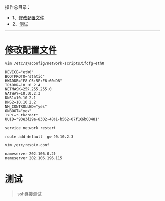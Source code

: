 操作总目录：
- 1、[修改配置文件](#RedHat6.3-01)
- 2、[测试](#RedHat6.3-02)

***

# <a name="RedHat6.3-01" href="#" >修改配置文件</a>

```
vim /etc/sysconfig/network-scripts/ifcfg-eth0
```

```
DEVICE="eth0"
BOOTPROTO="static"
HWADDR="F8:C5:5F:E6:60:D8"
IPADDR=10.10.2.4
NETMASK=255.255.255.0
GATWAY=10.10.2.3
DNS1=10.10.2.1
DNS2=10.10.2.2
NM_CONTROLLED="yes"
ONBOOT="yes"
TYPE="Ethernet"
UUID="93e3d29a-8302-4861-b562-07f166b00481"
```

```
service network restart

route add default  gw 10.10.2.3

vim /etc/resolv.conf
```

```
nameserver 202.106.0.20
nameserver 202.106.196.115
```

# <a name="RedHat6.3-02" href="#" >测试</a>

>ssh连接测试